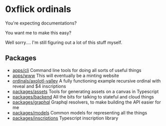 # 0xflick ordinals

You're expecting documentations?

You want me to make this easy?

Well sorry.... I'm still figuring out a lot of this stuff myself.

## Packages

- [apps/cli](./apps/cli/) Command line tools for doing all sorts of useful things
- [apps/www](./apps/www/) This will eventually be a minting website
- [ordinals/axolotl-valley](./ordinals/axolotl-valley/) A fully functioning example recursive ordinal with reveal and $4 inscriptions
- [packages/assets](./packages/assets/) Tools for generating assets on a canvas in Typescript
- [packages/backend](./packages/backend/) All the bits for talking to stateful and cloud things
- [packages/graphql](./packages/graphql/) Graphql resolvers, to make building the API easier for me
- [packages/models](./packages/models/) Common models for representing all the things
- [packages/inscriptions](./packages/inscriptions/) Typescript inscription library
